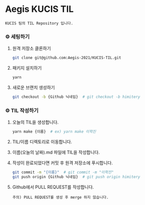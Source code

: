# Aegis KUCIS TIL

```
KUCIS 팀의 TIL Repository 입니다.
```

### ⚙️ 세팅하기

1. 원격 저장소 클론하기

   ```bash
   git clone git@github.com:Aegis-2021/KUCIS-TIL.git
   ```

2. 패키지 설치하기

   ```bash
   yarn
   ```

3. 새로운 브랜치 생성하기

   ```bash
   git checkout -b {Github 닉네임}  # git checkout -b himitery
   ```

### ⚙️ TIL 작성하기

1. 오늘의 TIL을 생성합니다.

   ```bash
   yarn make {이름}  # ex) yarn make 이학진
   ```

2. TIL/이름 디렉토리로 이동합니다.

3. 이름(오늘의 날짜).md 파일에 TIL을 작성합니다.

4. 작성이 완료되었다면 커밋 후 원격 저장소에 푸시합니다.

   ```bash
   git commit -m "{이름}"  # git commit -m "이학진"
   git push origin {Github 닉네임}  # git push origin himitery
   ```

5. Github에서 PULL REQUEST를 작성합니다.

   ```
   주의) PULL REQUEST를 생성 후 merge 하지 않습니다.
   ```
